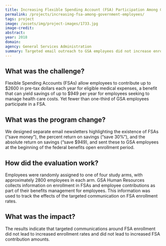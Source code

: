 ```yaml
---
title: Increasing Flexible Spending Account (FSA) Participation Among Government Employees
permalink: /projects/increasing-fsa-among-government-employees/
tags: project  
image: /assets/img/project-images/1733.jpg
image-credit:
abstract: 
year: 2018
domain: 
agency: General Services Administration
summary: Targeted email outreach to GSA employees did not increase enrollment in Flexible Spending Accounts.
---
```

## What was the challenge?
Flexible Spending Accounts (FSAs) allow employees to contribute up to $2600 in pre-tax dollars each year for eligible medical expenses, a benefit that can yield savings of up to $949 per year for employees seeking to manage health care costs.  Yet fewer than one-third of GSA employees participate in a FSA. 

## What was the program change?
We designed separate email newsletters highlighting the existence of FSAs (“save money”), the percent return on savings (“save 30%”), and the absolute return on savings (“save $949), and sent these to GSA employees at the beginning of the federal benefits open enrollment period.

## How did the evaluation work?
Employees were randomly assigned to one of four study arms, with approximately 2800 employees in each arm.  GSA Human Resources collects information on enrollment in FSAs and employee contributions as part of their benefits management for employees. This information was used to track the effects of the targeted communication on FSA enrollment rates.

## What was the impact?
The results indicate that targeted communications around FSA enrollment did not lead to increased enrollment rates and did not lead to increased FSA contribution amounts.
